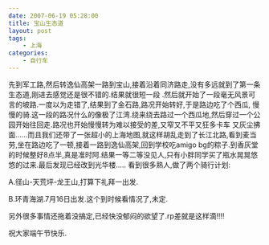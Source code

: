 ```yaml
---
date: 2007-06-19 05:28:00
title: 宝山生态道
layout: post
tags:
    - 上海
categories:
    - 自行车
---
```

先到军工路,然后转逸仙高架一路到宝山,接着沿着同济路走,没有多远就到了第一条生态道,刚进去感觉还是很不错的.结果就很短一段 .然后就开始了一段毫无风景可言的坡路.一度以为走错了,结果到了金石路,路况开始转好,于是路边吃了个西瓜, 慢慢的骑.这一段的路况什么的像极了江湾.绕来绕去路过一个西瓜地,然后穿过一个公园开始往回走.路况也开始慢慢转为难以接受的差,又窄又不平又狂多卡车 又灰尘拂面……而且我们还带了一张超小的上海地图,就这样胡乱走到了长江北路,看到麦当劳,坐在路边吃了一顿,接着一路到逸仙高架,回到学校吃amigo bg的粽子.到香灰堂的时候整好8点半,真是准时阿.结果一等二等没见人,只有小胖同学买了瓶水晃晃悠悠的过来.最后发现已经改到光华楼….. 看到很多熟人,做了两个骑行计划:

A.径山-天荒坪-龙王山,打算下礼拜一出发.

B.环青海湖.7月16日出发.这个到时候看情况了,未定.

另外很多事情还拖着没搞定,已经快没郁闷的欲望了.rp差就是这样滴!!!!

祝大家端午节快乐.

